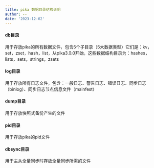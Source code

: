 ```yaml
---
title: pika 数据目录结构说明
author: --
date: '2023-12-02'
---
```

#### db目录

用于存放pika的所有数据文件，包含5个子目录（5大数据类型）它们是：kv，set，zset，hash，list，从pika3.0.0开始，这些数据结构目录为：hashes，lists，sets，strings，zsets

#### log目录

用于存放所有日志文件，包含：一般日志、警告日志、错误日志、同步日志（binlog）、同步日志节点信息文件（mainfest）

#### dump目录

用于存放快照式备份产生的文件

#### pid目录

用于存放pika的pid文件

#### dbsync目录

用于主从全量同步时存放全量同步所需的文件
